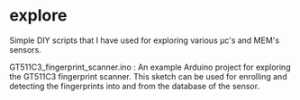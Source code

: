 explore
===========
Simple DIY scripts that I have used for exploring various µc's and MEM's sensors. 

GT511C3_fingerprint_scanner.ino  : An example Arduino project for exploring the GT511C3 fingerprint scanner. This sketch can be used for enrolling and detecting the fingerprints into and from the database of the sensor. 
